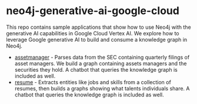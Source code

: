 # neo4j-generative-ai-google-cloud

This repo contains sample applications that show how to use Neo4j with the generative AI capabilities in Google Cloud Vertex AI.  We explore how to leverage Google generative AI to build and consume a knowledge graph in Neo4j.

* [assetmanager](assetmanager) - Parses data from the SEC containing quarterly filings of asset managers.  We build a graph containing assets managers and the securities they hold.  A chatbot that queries the knowledge graph is included as well.
* [resume](resume) - Extracts entities like jobs and skills from a collection of resumes, then builds a graphs showing what talents individuals share.  A chatbot that queries the knowledge graph is included as well.
